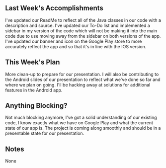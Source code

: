 ## Last Week's Accomplishments

I've updated our ReadMe to reflect all of the Java classes in our code with a description and source. 
I've updated our To-Do list and implemented a sidebar in my version of the code which will not be 
making it into the main code due to use moving away from the sidebar on both versions of the app. 
I've updated our banner and icon on the Google Play store to more accurately reflect the app and 
so that it's in line with the IOS version.

## This Week's Plan

More clean-up to prepare for our presentation. I will also be contributing to the Android slides
of our presentation to reflect what we've done so far and where we plan on going. I'll be hacking 
away at solutions for additional features in the Android app.

## Anything Blocking?

Not much blocking anymore, I've got a solid understanding of our existing code, I know exactly 
what we have on Google Play and what the current state of our app is. The project is coming 
along smoothly and should be in a presentable state for our presentation.

## Notes

None
